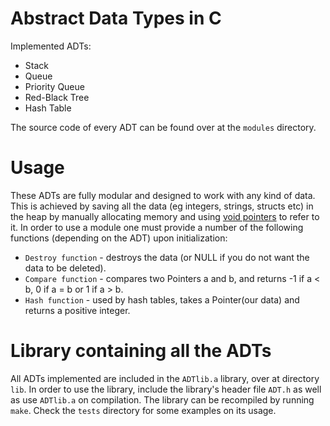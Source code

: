 # Abstract Data Types in C
Implemented ADTs:
* Stack
* Queue
* Priority Queue
* Red-Black Tree
* Hash Table

The source code of every ADT can be found over at the `modules` directory.

# Usage
These ADTs are fully modular and designed to work with any kind of data. This is achieved by saving all the data (eg integers, strings, structs etc) in the heap by manually allocating memory and using [void pointers](https://www.geeksforgeeks.org/void-pointer-c-cpp/) to refer to it. In order to use a module one must provide a number of the following functions (depending on the ADT) upon initialization:
* `Destroy function` - destroys the data (or NULL if you do not want the data to be deleted).
* `Compare function` - compares two Pointers a and b, and returns -1 if a < b, 0 if a = b or 1 if a > b.
* `Hash function` - used by hash tables, takes a Pointer(our data) and returns a positive integer.

# Library containing all the ADTs
All ADTs implemented are included in the `ADTlib.a` library, over at directory `lib`. In order to use the library, include the library's header file `ADT.h` as well as use `ADTlib.a` on compilation. The library can be recompiled by running `make`. Check the `tests` directory for some examples on its usage.
